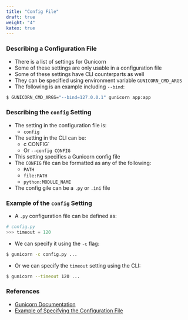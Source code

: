 ```yaml
---
title: "Config File"
draft: true
weight: "4"
katex: true
---
```


### Describing a Configuration File
- There is a list of settings for Gunicorn
- Some of these settings are only usable in a configuration file
- Some of these settings have CLI counterparts as well
- They can be specified using environment variable `GUNICORN_CMD_ARGS`
- The following is an example including `--bind`:

```sh
$ GUNICORN_CMD_ARGS="--bind=127.0.0.1" gunicorn app:app
```

### Describing the `config` Setting
- The setting in the configuration file is:
	- `config`
- The setting in the CLI can be:
	- c CONFIG`
	- Or `--config CONFIG`
- This setting specifies a Gunicorn config file
- The `CONFIG` file can be formatted as any of the following:
	- `PATH`
	- `file:PATH`
	- `python:MODULE_NAME`
- The config gile can be a `.py` or `.ini` file

### Example of the `config` Setting
- A `.py` configuration file can be defined as:

```python
# config.py
>>> timeout = 120
```

- We can specify it using the `-c` flag:

```sh
$ gunicorn -c config.py ...
```

- Or we can specify the `timeout` setting using the CLI:

```sh
$ gunicorn --timeout 120 ...
```

### References
- [Gunicorn Documentation](https://docs.gunicorn.org/en/stable/settings.html#config-file)
- [Example of Specifying the Configuration File](https://stackoverflow.com/a/13340800/12777044)
